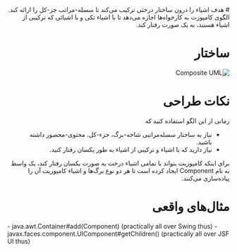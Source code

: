 <div dir="rtl">
# هدف
اشیاء را درون ساختار درختی ترکیب می‌کند تا سسله-مراتب جز-کل را ارائه کند. الگوی کامپوزت به کارخواه‌ها اجازه می‌دهد تا با اشیاء تکی و با اشیائی که ترکیبی از اشیاء هستند، به یک صورت رفتار کند. 

# ساختار
![Composite UML](http://javaobsession.files.wordpress.com/2010/07/composite-pattern1.png)

# نکات طراحی
زمانی از این الگو استفاده کنید که
- نیاز به ساختار سسله‌مراتبی شاخه-برگ، جزء-کل، محتوی-محصور داشته باشید.
- نیاز دارید که با اشیاء و ترکیبی از اشیاء به طور یکسان رفتار کنید.

برای اینکه کامپوزیت بتواند با تمامی اشیاء درخت به صورت یکسان رفتار کند، یک واسط به نام Component ایجاد کرده است تا هر دو نوع برگ‌ها و اشیاء کامپوزیت آن را پیاده‌سازی می‌کنند.

# مثال‌های واقعی
<div dir="ltr">
- java.awt.Container#add(Component) (practically all over Swing thus)
- javax.faces.component.UIComponent#getChildren() (practically all over JSF UI thus)
